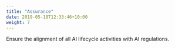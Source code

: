 ```yaml
---
title: "Assurance"
date: 2019-05-18T12:33:46+10:00
weight: 7
---
```


Ensure the alignment of all AI lifecycle activities with AI regulations.


